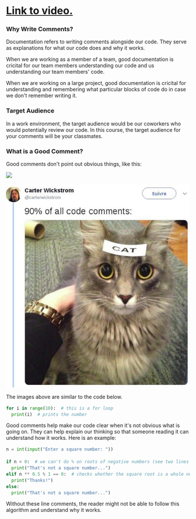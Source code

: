 # [Link to video.](https://www.youtube.com/watch?v=LFPlJEeRUeM&list=PLVD25niNi0Bkuz5cUyBsw_oCgwrKdzgDa)

### Why Write Comments?

Documentation refers to writing comments alongside our code. They serve as explanations for what our code does and why it works.

When we are working as a member of a team, good documentation is cricital for our team members understanding our code and us understanding our team members' code.

When we are working on a large project, good documentation is cricital for understanding and remembering what particular blocks of code do in case we don't remember writing it.

### Target Audience

In a work environment, the target audience would be our coworkers who would potentially review our code. In this course, the target audience for your comments will be your classmates.

### What is a Good Comment?

Good comments don't point out obvious things, like this:

![](https://drive.google.com/file/d/1swaFcXpPUC7tUhTcNBWVQlE-JTsNb-3k/view?usp=sharing)

![](https://raw.githubusercontent.com/MissStrong/ICS3UE_Semester_2_2020-2021/main/Images/Cat.jpg)

The images above are similar to the code below.

```python
for i in range(10):  # this is a for loop
  print(i)  # prints the number
```

Good comments help make our code clear when it's not obvious what is going on. They can help explain our thinking so that someone reading it can understand how it works. Here is an example:

```python
n = int(input("Enter a square number: "))

if n < 0:  # we can't do % on roots of negative numbers (see two lines below)
  print("That's not a square number...")
elif n ** 0.5 % 1 == 0:  # checks whether the square root is a whole number
  print("Thanks!")
else:
  print("That's not a square number...")

```

Without these line comments, the reader might not be able to follow this algorithm and understand why it works.
